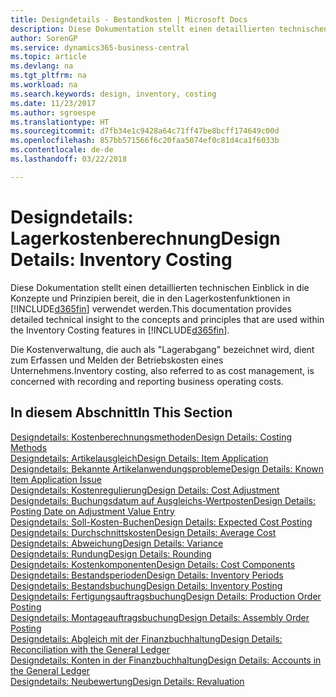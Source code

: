 ```yaml
---
title: Designdetails - Bestandkosten | Microsoft Docs
description: Diese Dokumentation stellt einen detaillierten technischen Einblick in die Konzepte und Prinzipien bereit, die in den Lagerkostenfunktionen in Business Central verwendet werden.
author: SorenGP
ms.service: dynamics365-business-central
ms.topic: article
ms.devlang: na
ms.tgt_pltfrm: na
ms.workload: na
ms.search.keywords: design, inventory, costing
ms.date: 11/23/2017
ms.author: sgroespe
ms.translationtype: HT
ms.sourcegitcommit: d7fb34e1c9428a64c71ff47be8bcff174649c00d
ms.openlocfilehash: 857bb571566f6c20faa5074ef0c81d4ca1f6033b
ms.contentlocale: de-de
ms.lasthandoff: 03/22/2018

---
```

# <a name="design-details-inventory-costing"></a><span data-ttu-id="2bcde-103">Designdetails: Lagerkostenberechnung</span><span class="sxs-lookup"><span data-stu-id="2bcde-103">Design Details: Inventory Costing</span></span>
<span data-ttu-id="2bcde-104">Diese Dokumentation stellt einen detaillierten technischen Einblick in die Konzepte und Prinzipien bereit, die in den Lagerkostenfunktionen in [!INCLUDE[d365fin](includes/d365fin_md.md)] verwendet werden.</span><span class="sxs-lookup"><span data-stu-id="2bcde-104">This documentation provides detailed technical insight to the concepts and principles that are used within the Inventory Costing features in [!INCLUDE[d365fin](includes/d365fin_md.md)].</span></span>  

<span data-ttu-id="2bcde-105">Die Kostenverwaltung, die auch als "Lagerabgang" bezeichnet wird, dient zum Erfassen und Melden der Betriebskosten eines Unternehmens.</span><span class="sxs-lookup"><span data-stu-id="2bcde-105">Inventory costing, also referred to as cost management, is concerned with recording and reporting business operating costs.</span></span>  

## <a name="in-this-section"></a><span data-ttu-id="2bcde-106">In diesem Abschnitt</span><span class="sxs-lookup"><span data-stu-id="2bcde-106">In This Section</span></span>  
[<span data-ttu-id="2bcde-107">Designdetails: Kostenberechnungsmethoden</span><span class="sxs-lookup"><span data-stu-id="2bcde-107">Design Details: Costing Methods</span></span>](design-details-costing-methods.md)  
[<span data-ttu-id="2bcde-108">Designdetails: Artikelausgleich</span><span class="sxs-lookup"><span data-stu-id="2bcde-108">Design Details: Item Application</span></span>](design-details-item-application.md)  
[<span data-ttu-id="2bcde-109">Designdetails: Bekannte Artikelanwendungsprobleme</span><span class="sxs-lookup"><span data-stu-id="2bcde-109">Design Details: Known Item Application Issue</span></span>](design-details-inventory-zero-level-open-item-ledger-entries.md)  
[<span data-ttu-id="2bcde-110">Designdetails: Kostenregulierung</span><span class="sxs-lookup"><span data-stu-id="2bcde-110">Design Details: Cost Adjustment</span></span>](design-details-cost-adjustment.md)  
[<span data-ttu-id="2bcde-111">Designdetails: Buchungsdatum auf Ausgleichs-Wertposten</span><span class="sxs-lookup"><span data-stu-id="2bcde-111">Design Details: Posting Date on Adjustment Value Entry</span></span>](design-details-inventory-adjustment-value-entry-posting-date.md)  
[<span data-ttu-id="2bcde-112">Designdetails: Soll-Kosten-Buchen</span><span class="sxs-lookup"><span data-stu-id="2bcde-112">Design Details: Expected Cost Posting</span></span>](design-details-expected-cost-posting.md)  
[<span data-ttu-id="2bcde-113">Designdetails: Durchschnittskosten</span><span class="sxs-lookup"><span data-stu-id="2bcde-113">Design Details: Average Cost</span></span>](design-details-average-cost.md)  
[<span data-ttu-id="2bcde-114">Designdetails: Abweichung</span><span class="sxs-lookup"><span data-stu-id="2bcde-114">Design Details: Variance</span></span>](design-details-variance.md)  
[<span data-ttu-id="2bcde-115">Designdetails: Rundung</span><span class="sxs-lookup"><span data-stu-id="2bcde-115">Design Details: Rounding</span></span>](design-details-rounding.md)  
[<span data-ttu-id="2bcde-116">Designdetails: Kostenkomponenten</span><span class="sxs-lookup"><span data-stu-id="2bcde-116">Design Details: Cost Components</span></span>](design-details-cost-components.md)  
[<span data-ttu-id="2bcde-117">Designdetails: Bestandsperioden</span><span class="sxs-lookup"><span data-stu-id="2bcde-117">Design Details: Inventory Periods</span></span>](design-details-inventory-periods.md)  
[<span data-ttu-id="2bcde-118">Designdetails: Bestandsbuchung</span><span class="sxs-lookup"><span data-stu-id="2bcde-118">Design Details: Inventory Posting</span></span>](design-details-inventory-posting.md)  
[<span data-ttu-id="2bcde-119">Designdetails: Fertigungsauftragsbuchung</span><span class="sxs-lookup"><span data-stu-id="2bcde-119">Design Details: Production Order Posting</span></span>](design-details-production-order-posting.md)  
[<span data-ttu-id="2bcde-120">Designdetails: Montageauftragsbuchung</span><span class="sxs-lookup"><span data-stu-id="2bcde-120">Design Details: Assembly Order Posting</span></span>](design-details-assembly-order-posting.md)  
[<span data-ttu-id="2bcde-121">Designdetails: Abgleich mit der Finanzbuchhaltung</span><span class="sxs-lookup"><span data-stu-id="2bcde-121">Design Details: Reconciliation with the General Ledger</span></span>](design-details-reconciliation-with-the-general-ledger.md)  
[<span data-ttu-id="2bcde-122">Designdetails: Konten in der Finanzbuchhaltung</span><span class="sxs-lookup"><span data-stu-id="2bcde-122">Design Details: Accounts in the General Ledger</span></span>](design-details-accounts-in-the-general-ledger.md)  
[<span data-ttu-id="2bcde-123">Designdetails: Neubewertung</span><span class="sxs-lookup"><span data-stu-id="2bcde-123">Design Details: Revaluation</span></span>](design-details-revaluation.md)

